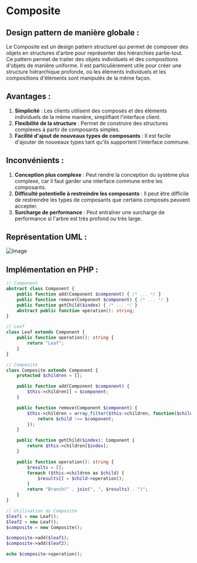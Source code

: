 # Composite

## Design pattern de manière globale :
Le Composite est un design pattern structurel qui permet de composer des objets en structures d'arbre pour représenter des hiérarchies partie-tout. Ce pattern permet de traiter des objets individuels et des compositions d'objets de manière uniforme. Il est particulièrement utile pour créer une structure hiérarchique profonde, où les éléments individuels et les compositions d'éléments sont manipulés de la même façon.

## Avantages :
1. **Simplicité** : Les clients utilisent des composés et des éléments individuels de la même manière, simplifiant l'interface client.
2. **Flexibilité de la structure** : Permet de construire des structures complexes à partir de composants simples.
3. **Facilité d'ajout de nouveaux types de composants** : Il est facile d'ajouter de nouveaux types tant qu'ils supportent l'interface commune.

## Inconvénients :
1. **Conception plus complexe** : Peut rendre la conception du système plus complexe, car il faut garder une interface commune entre les composants.
2. **Difficulté potentielle à restreindre les composants** : Il peut être difficile de restreindre les types de composants que certains composés peuvent accepter.
3. **Surcharge de performance** : Peut entraîner une surcharge de performance si l'arbre est très profond ou très large.

## Représentation UML :
![Image](https://media.discordapp.net/attachments/884824217110061117/1195362453538742283/image.png)

## Implémentation en PHP :
```php
// Component
abstract class Component {
    public function add(Component $component) { /* ... */ }
    public function remove(Component $component) { /* ... */ }
    public function getChild($index) { /* ... */ }
    abstract public function operation(): string;
}

// Leaf
class Leaf extends Component {
    public function operation(): string {
        return "Leaf";
    }
}

// Composite
class Composite extends Component {
    protected $children = [];

    public function add(Component $component) {
        $this->children[] = $component;
    }

    public function remove(Component $component) {
        $this->children = array_filter($this->children, function($child) use ($component) {
            return $child !== $component;
        });
    }

    public function getChild($index): Component {
        return $this->children[$index];
    }

    public function operation(): string {
        $results = [];
        foreach ($this->children as $child) {
            $results[] = $child->operation();
        }
        return "Branch(" . join(", ", $results) . ")";
    }
}

// Utilisation du Composite
$leaf1 = new Leaf();
$leaf2 = new Leaf();
$composite = new Composite();

$composite->add($leaf1);
$composite->add($leaf2);

echo $composite->operation();


